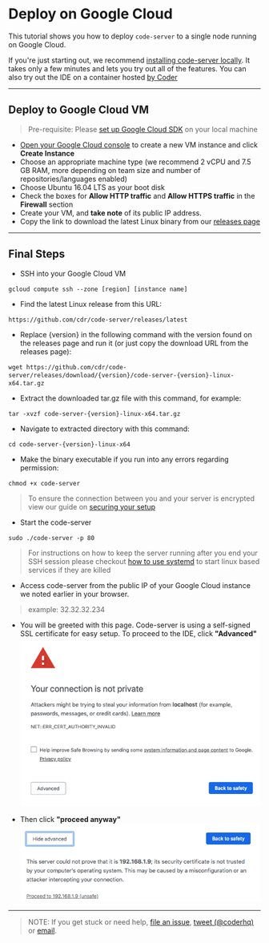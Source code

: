 # Deploy on Google Cloud

This tutorial shows you how to deploy `code-server` to a single node running on Google Cloud.

If you're just starting out, we recommend [installing code-server locally](../../self-hosted/index.md). It takes only a few minutes and lets you try out all of the features. You can also try out the IDE on a container hosted [by Coder](http://coder.com/signup)

---

## Deploy to Google Cloud VM
> Pre-requisite: Please [set up Google Cloud SDK](https://cloud.google.com/sdk/docs/) on your local machine

- [Open your Google Cloud console](https://console.cloud.google.com/compute/instances) to create a new VM instance and click **Create Instance**
- Choose an appropriate machine type (we recommend 2 vCPU and 7.5 GB RAM, more depending on team size and number of repositories/languages enabled)
- Choose Ubuntu 16.04 LTS as your boot disk
- Check the boxes for **Allow HTTP traffic** and **Allow HTTPS traffic** in the **Firewall** section
- Create your VM, and **take note** of its public IP address.
- Copy the link to download the latest Linux binary from our [releases page](https://github.com/cdr/code-server/releases)

---

## Final Steps

- SSH into your Google Cloud VM
```
gcloud compute ssh --zone [region] [instance name]
```

- Find the latest Linux release from this URL:
```
https://github.com/cdr/code-server/releases/latest
```

- Replace {version} in the following command with the version found on the releases page and run it (or just copy the download URL from the releases page):
```
wget https://github.com/cdr/code-server/releases/download/{version}/code-server-{version}-linux-x64.tar.gz
```

- Extract the downloaded tar.gz file with this command, for example:
```
tar -xvzf code-server-{version}-linux-x64.tar.gz
```

- Navigate to extracted directory with this command:
```
cd code-server-{version}-linux-x64
```

- Make the binary executable if you run into any errors regarding permission:
```
chmod +x code-server
```

> To ensure the connection between you and your server is encrypted view our guide on [securing your setup](../security/ssl.md)

- Start the code-server
```
sudo ./code-server -p 80
```

> For instructions on how to keep the server running after you end your SSH session please checkout [how to use systemd](https://www.linode.com/docs/quick-answers/linux/start-service-at-boot/) to start linux based services if they are killed

- Access code-server from the public IP of your Google Cloud instance we noted earlier in your browser. 
> example: 32.32.32.234

- You will be greeted with this page. Code-server is using a self-signed SSL certificate for easy setup. To proceed to the IDE, click **"Advanced"**<img src ="../../assets/chrome_warning.png">

- Then click **"proceed anyway"**<img src="../../assets/chrome_confirm.png">

---

> NOTE: If you get stuck or need help, [file an issue](https://github.com/cdr/code-server/issues/new?&title=Improve+self-hosted+quickstart+guide), [tweet (@coderhq)](https://twitter.com/coderhq) or [email](mailto:support@coder.com?subject=Self-hosted%20quickstart%20guide).
